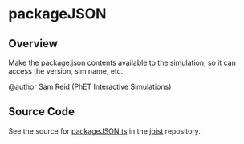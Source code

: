 # packageJSON

## Overview

Make the package.json contents available to the simulation, so it can access the version, sim name, etc.

@author Sam Reid (PhET Interactive Simulations)



## Source Code

See the source for [packageJSON.ts](https://github.com/phetsims/joist/blob/main/js/packageJSON.ts) in the [joist](https://github.com/phetsims/joist) repository.
